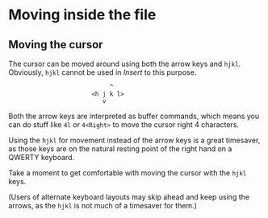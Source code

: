 Moving inside the file
======================

Moving the cursor
-----------------

The cursor can be moved around using both the arrow keys and `hjkl`.
Obviously, `hjkl` cannot be used in *Insert* to this purpose.

                                ^
                           <h j k l>
                              v

Both the arrow keys are interpreted as buffer commands, which means
you can do stuff like `4l` or `4<Right>` to move the cursor right 4
characters.

Using the `hjkl` for movement instead of the arrow keys is a great
timesaver, as those keys are on the natural resting point of the right
hand on a QWERTY keyboard.

Take a moment to get comfortable with moving the cursor with the
`hjkl` keys.

(Users of alternate keyboard layouts may skip ahead and keep using the
arrows, as the `hjkl` is not much of a timesaver for them.)
